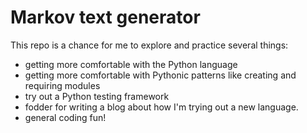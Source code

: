 # Markov text generator

This repo is a chance for me to explore and practice several things:
- getting more comfortable with the Python language
- getting more comfortable with Pythonic patterns like creating and requiring modules
- try out a Python testing framework
- fodder for writing a blog about how I'm trying out a new language.
- general coding fun!